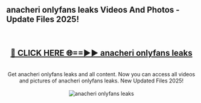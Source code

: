 <h2>anacheri onlyfans leaks Videos And Photos - Update Files 2025!</h2>
<br>
<div align="center">
<h2><a href="https://linkcuts.com/hfmhzwbr" rel="nofollow">🔴 CLICK HERE 🌐==►► anacheri onlyfans leaks</a></h2>
<br>
Get anacheri onlyfans leaks and all content. Now you can access all videos and pictures of anacheri onlyfans leaks. New Updated Files 2025!
<br>
<br>
<a href="https://linkcuts.com/hfmhzwbr" rel="nofollow" data-target="animated-image.originalLink"><img src="https://i.ibb.co.com/WyWwxjT/player-gif2.gif" alt="anacheri onlyfans leaks" style="max-width: 100%; display: inline-block;" data-target="animated-image.originalImage"></a>
</div>
<br>